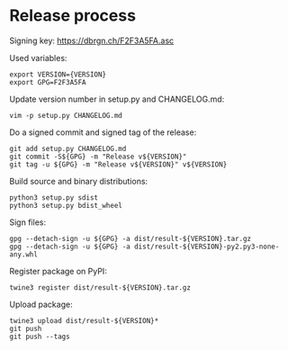 # Release process

Signing key: https://dbrgn.ch/F2F3A5FA.asc

Used variables:

    export VERSION={VERSION}
    export GPG=F2F3A5FA

Update version number in setup.py and CHANGELOG.md:

    vim -p setup.py CHANGELOG.md

Do a signed commit and signed tag of the release:

    git add setup.py CHANGELOG.md
    git commit -S${GPG} -m "Release v${VERSION}"
    git tag -u ${GPG} -m "Release v${VERSION}" v${VERSION}

Build source and binary distributions:

    python3 setup.py sdist
    python3 setup.py bdist_wheel

Sign files:

    gpg --detach-sign -u ${GPG} -a dist/result-${VERSION}.tar.gz
    gpg --detach-sign -u ${GPG} -a dist/result-${VERSION}-py2.py3-none-any.whl

Register package on PyPI:

    twine3 register dist/result-${VERSION}.tar.gz

Upload package:

    twine3 upload dist/result-${VERSION}*
    git push
    git push --tags
